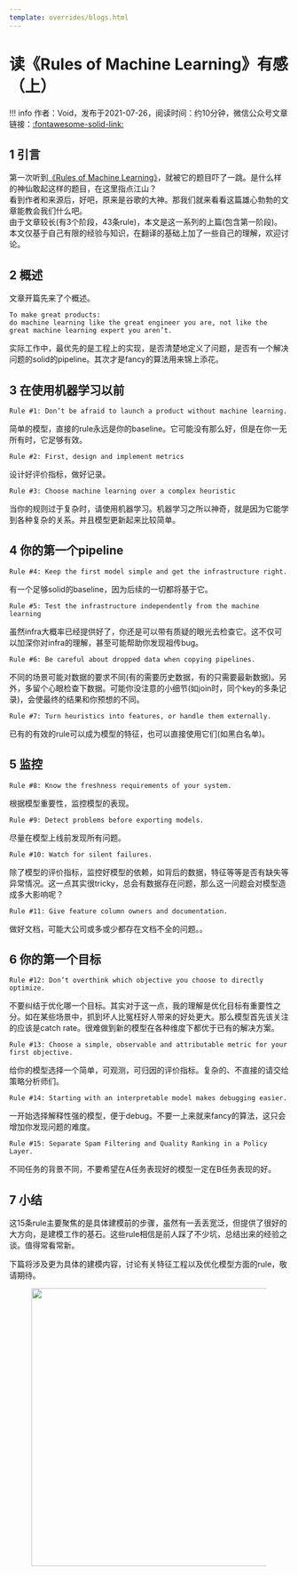```yaml
---
template: overrides/blogs.html
---
```


# 读《Rules of Machine Learning》有感（上）

!!! info 
    作者：Void，发布于2021-07-26，阅读时间：约10分钟，微信公众号文章链接：[:fontawesome-solid-link:](https://mp.weixin.qq.com/s/mhEt3WCvwKNuFSv8tVlPeA)

## 1 引言

第一次听到[《Rules of Machine Learning》](http://martin.zinkevich.org/rules_of_ml/)，就被它的题目吓了一跳。是什么样的神仙敢起这样的题目，在这里指点江山？  
看到作者和来源后，好吧，原来是谷歌的大神。那我们就来看看这篇雄心勃勃的文章能教会我们什么吧。  
由于文章较长(有3个阶段，43条rule)，本文是这一系列的上篇(包含第一阶段)。本文仅基于自己有限的经验与知识，在翻译的基础上加了一些自己的理解，欢迎讨论。

## 2 概述

文章开篇先来了个概述。

```
To make great products:
do machine learning like the great engineer you are, not like the great machine learning expert you aren’t.
```

实际工作中，最优先的是工程上的实现，是否清楚地定义了问题，是否有一个解决问题的solid的pipeline。其次才是fancy的算法用来锦上添花。  

## 3 在使用机器学习以前

```
Rule #1: Don’t be afraid to launch a product without machine learning.
```

简单的模型，直接的rule永远是你的baseline。它可能没有那么好，但是在你一无所有时，它足够有效。

```
Rule #2: First, design and implement metrics
```

设计好评价指标，做好记录。

```
Rule #3: Choose machine learning over a complex heuristic
```

当你的规则过于复杂时，请使用机器学习。机器学习之所以神奇，就是因为它能学到各种复杂的关系。并且模型更新起来比较简单。

## 4 你的第一个pipeline

```
Rule #4: Keep the first model simple and get the infrastructure right.
```

有一个足够solid的baseline，因为后续的一切都将基于它。

```
Rule #5: Test the infrastructure independently from the machine learning
```

虽然infra大概率已经提供好了，你还是可以带有质疑的眼光去检查它。这不仅可以加深你对infra的理解，甚至可能帮助你发现祖传bug。

```
Rule #6: Be careful about dropped data when copying pipelines.
```

不同的场景可能对数据的要求不同(有的需要历史数据，有的只需要最新数据)。另外，多留个心眼检查下数据。可能你没注意的小细节(如join时，同个key的多条记录)，会使最终的结果和你预想的不同。

```
Rule #7: Turn heuristics into features, or handle them externally.
```

已有的有效的rule可以成为模型的特征，也可以直接使用它们(如黑白名单)。

## 5 监控

```
Rule #8: Know the freshness requirements of your system.
```

根据模型重要性，监控模型的表现。

```
Rule #9: Detect problems before exporting models.
```

尽量在模型上线前发现所有问题。

```
Rule #10: Watch for silent failures.
```

除了模型的评价指标，监控好模型的依赖，如背后的数据，特征等等是否有缺失等异常情况。这一点其实很tricky，总会有数据存在问题，那么这一问题会对模型造成多大影响呢？

```
Rule #11: Give feature column owners and documentation.
```

做好文档，可能大公司或多或少都存在文档不全的问题。。

## 6 你的第一个目标

```
Rule #12: Don’t overthink which objective you choose to directly optimize.
```

不要纠结于优化哪一个目标。其实对于这一点，我的理解是优化目标有重要性之分。如在某些场景中，抓到坏人比冤枉好人带来的好处更大。那么模型首先该关注的应该是catch rate。很难做到新的模型在各种维度下都优于已有的解决方案。

```
Rule #13: Choose a simple, observable and attributable metric for your first objective.
```

给你的模型选择一个简单，可观测，可归因的评价指标。复杂的、不直接的请交给策略分析师们。

```
Rule #14: Starting with an interpretable model makes debugging easier.
```

一开始选择解释性强的模型，便于debug。不要一上来就来fancy的算法，这只会增加你发现问题的难度。

```
Rule #15: Separate Spam Filtering and Quality Ranking in a Policy Layer.
```

不同任务的背景不同，不要希望在A任务表现好的模型一定在B任务表现的好。

## 7 小结

这15条rule主要聚焦的是具体建模前的步骤，虽然有一丢丢宽泛，但提供了很好的大方向，是建模工作的基石。这些rule相信是前人踩了不少坑，总结出来的经验之谈。值得常看常新。  

下篇将涉及更为具体的建模内容，讨论有关特征工程以及优化模型方面的rule，敬请期待。

<figure>
  <img src="https://cdn.jsdelivr.net/gh/BulletTech2021/Pics/2021-6-14/1623639526512-1080P%20(Full%20HD)%20-%20Tail%20Pic.png" width="500" />
</figure>
